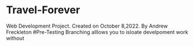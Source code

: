 # Travel-Forever
  Web Development Project.
  Created on October 8,2022.
  By Andrew Freckleton
  #Pre-Testing
  Branching alllows you to isloate develpoment work without
